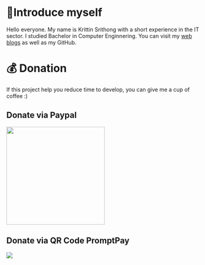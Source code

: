 # 🧑‍Introduce myself
Hello everyone. My name is Krittin Srithong with a short experience in the IT sector. I studied Bachelor in Computer Enginnering. You can visit my <a href="url">web blogs</a>
 as well as my GitHub.

# 💰 Donation
If this project help you reduce time to develop, you can give me a cup of coffee :)
<p align="center">
  <h2>Donate via Paypal</h2>
  <a href="https://www.paypal.com/paypalme/misterkrittin"><img width="256" height="256" src="https://www.julianmills.co.uk/wp-content/uploads/2021/02/icon-256x256-1.png"></a>
</p>
<p align="center">
  <h2>Donate via QR Code PromptPay</h2>
  <img src="https://scontent.fhdy4-1.fna.fbcdn.net/v/t1.15752-9/249843673_3189879934576094_7471854236781608877_n.png?_nc_cat=107&ccb=1-5&_nc_sid=ae9488&_nc_ohc=8hP6XYr0-s4AX-tZIwR&_nc_ht=scontent.fhdy4-1.fna&oh=e4a2097be47d804e597d1ef7666f69bb&oe=61A2FF3A">
</p>
